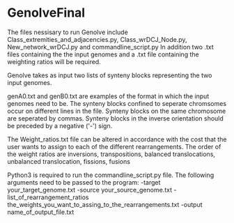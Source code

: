 # GenolveFinal
The files nessisary to run Genolve include Class_extremities_and_adjacencies.py, Class_wrDCJ_Node.py, New_network_wrDCJ.py and commandline_script.py
In addition two .txt files containing the the input genomes and a .txt file containing the weighting ratios will be required.

Genolve takes as input two lists of synteny blocks representing the two input genomes. 

genA0.txt and genB0.txt are examples of the format in which the input genomes need to be. 
The synteny blocks confined to seperate chromsomes occur on different lines in the file. Synteny blocks on the same chromosome are seperated by commas. 
Synteny blocks in the inverse orientation should be preceded by a negative ('-') sign.

The Weight_ratios.txt file can be altered in accordance with the cost that the user wants to assign to each of the different rearrangements.
  The order of the weight ratios are inversions, transpositions, balanced translocations, unbalanced translocation, fissions, fusions
  
Python3 is required to run the commandline_script.py file. The following arguments need to be passed to the program:
-target your_target_genome.txt -source your_source_genome.txt -list_of_rearrangement_ratios the_weights_you_want_to_assing_to_the_rearrangements.txt -output name_of_output_file.txt
